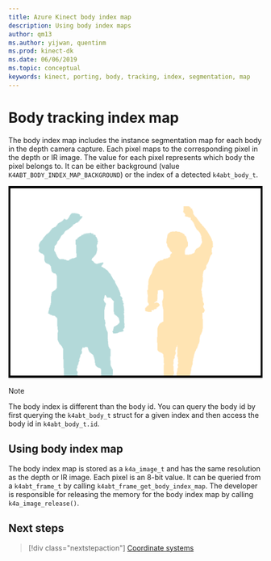```yaml
---
title: Azure Kinect body index map
description: Using body index maps
author: qm13
ms.author: yijwan, quentinm
ms.prod: kinect-dk
ms.date: 06/06/2019
ms.topic: conceptual
keywords: kinect, porting, body, tracking, index, segmentation, map
---
```


# Body tracking index map

The body index map includes the instance segmentation map for each body in the depth camera capture. Each pixel maps to the corresponding pixel in the depth or IR image. The value for each pixel represents which body the pixel belongs to. It can be either background (value `K4ABT_BODY_INDEX_MAP_BACKGROUND`) or the index of a detected `k4abt_body_t`.

![Body index map example](./media/concepts/body-index-map.png)

>[!NOTE]
> The body index is different than the body id. You can query the body id by first querying the `k4abt_body_t` struct for a given index and then access the body id in `k4abt_body_t.id`.

## Using body index map

The body index map is stored as a `k4a_image_t` and has the same resolution as the depth or IR image. Each pixel is an 8-bit value. It can be queried from a `k4abt_frame_t` by calling `k4abt_frame_get_body_index_map`. The developer is responsible for releasing the memory for the body index map by calling `k4a_image_release()`.

## Next steps

> [!div class="nextstepaction"]
>[Coordinate systems](azure-kinect-dk-coordinate-systems.md)